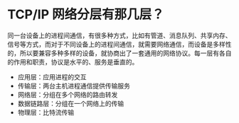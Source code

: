 # TCP/IP 网络分层有那几层？
同一台设备上的进程间通信，有很多种方式，比如有管道、消息队列、共享内存、信号等方式，而对于不同设备上的进程间通信，就需要网络通信，而设备是多样性的，所以要兼容多种多样的设备，就协商出了一套通用的网络协议。每一层有各自的作用和职责，协议是水平的、服务是垂直的。
- 应用层：应用进程的交互
- 传输层：两台主机进程通信提供传输服务
- 网络层：分组在多个网络的路由转发
- 数据链路层：分组在一个网络上的传输
- 物理层：比特流传输

